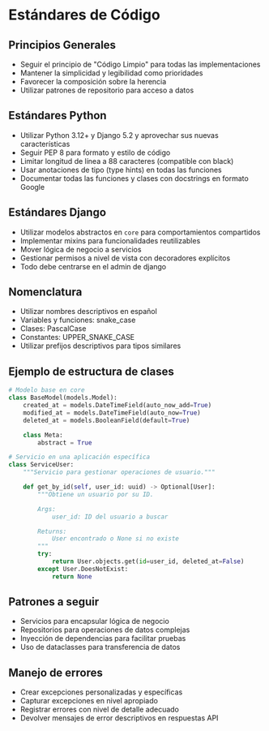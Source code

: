 # Estándares de Código

## Principios Generales

- Seguir el principio de "Código Limpio" para todas las implementaciones
- Mantener la simplicidad y legibilidad como prioridades
- Favorecer la composición sobre la herencia
- Utilizar patrones de repositorio para acceso a datos

## Estándares Python

- Utilizar Python 3.12+ y Django 5.2 y aprovechar sus nuevas características
- Seguir PEP 8 para formato y estilo de código
- Limitar longitud de línea a 88 caracteres (compatible con black)
- Usar anotaciones de tipo (type hints) en todas las funciones
- Documentar todas las funciones y clases con docstrings en formato Google

## Estándares Django

- Utilizar modelos abstractos en `core` para comportamientos compartidos
- Implementar mixins para funcionalidades reutilizables
- Mover lógica de negocio a servicios
- Gestionar permisos a nivel de vista con decoradores explícitos
- Todo debe centrarse en el admin de django

## Nomenclatura

- Utilizar nombres descriptivos en español
- Variables y funciones: snake_case
- Clases: PascalCase
- Constantes: UPPER_SNAKE_CASE
- Utilizar prefijos descriptivos para tipos similares

## Ejemplo de estructura de clases

```python
# Modelo base en core
class BaseModel(models.Model):
    created_at = models.DateTimeField(auto_now_add=True)
    modified_at = models.DateTimeField(auto_now=True)
    deleted_at = models.BooleanField(default=True)

    class Meta:
        abstract = True

# Servicio en una aplicación específica
class ServiceUser:
    """Servicio para gestionar operaciones de usuario."""

    def get_by_id(self, user_id: uuid) -> Optional[User]:
        """Obtiene un usuario por su ID.

        Args:
            user_id: ID del usuario a buscar

        Returns:
            User encontrado o None si no existe
        """
        try:
            return User.objects.get(id=user_id, deleted_at=False)
        except User.DoesNotExist:
            return None
```

## Patrones a seguir

- Servicios para encapsular lógica de negocio
- Repositorios para operaciones de datos complejas
- Inyección de dependencias para facilitar pruebas
- Uso de dataclasses para transferencia de datos

## Manejo de errores

- Crear excepciones personalizadas y específicas
- Capturar excepciones en nivel apropiado
- Registrar errores con nivel de detalle adecuado
- Devolver mensajes de error descriptivos en respuestas API
